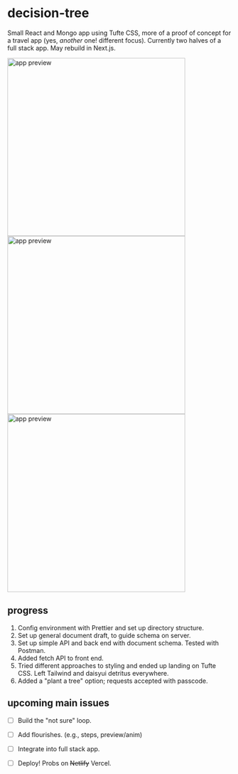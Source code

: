 # decision-tree
Small React and Mongo app using Tufte CSS, more of a proof of concept for a travel app (yes, _another_ one! different focus).
Currently two halves of a full stack app. May rebuild in Next.js.

<img src="https://user-images.githubusercontent.com/102257735/186823795-b713c0c0-8e5e-46bf-b0d6-5c20e9560236.png" style="height:400px;display:inline" alt="app preview">
<img src="https://user-images.githubusercontent.com/102257735/186823783-0963b584-2901-4b4f-b1dd-91e8a3488bb3.png" style="height:400px;display:inline" alt="app preview">
<img src="https://user-images.githubusercontent.com/102257735/187052494-e4932357-fc1c-4a01-9f1b-ee92a340c9f4.png" style="height:400px;display:inline" alt="app preview">

## progress
1. Config environment with Prettier and set up directory structure. 
2. Set up general document draft, to guide schema on server.
3. Set up simple API and back end with document schema. Tested with Postman.
4. Added fetch API to front end.
5. Tried different approaches to styling and ended up landing on Tufte CSS. Left Tailwind and daisyui detritus everywhere.
6. Added a "plant a tree" option; requests accepted with passcode. 

## upcoming main issues
- [ ] Build the "not sure" loop.
- [ ] Add flourishes. (e.g., steps, preview/anim)
- [ ] Integrate into full stack app.
- [ ] Deploy! Probs on <strike>Netlify</strike> Vercel.


